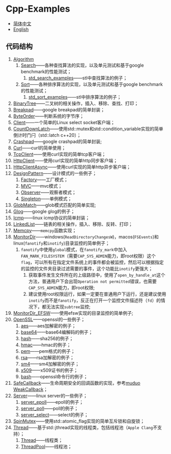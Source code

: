 # Cpp-Examples

- [简体中文](README.md)
- [English](README.en.md)

## 代码结构

1. [Algorithm](/Algorithm/)
   1. [Search](/Algorithm/Search/search.hpp)——各种查找算法的实现，以及单元测试和基于google benchmark的性能测试；
      1. [std_search_examples](/Algorithm/Search/std_search_examples.cc)——stl中查找算法的例子；
   2. [Sort](/Algorithm/Sort/sort.hpp)——各种排序算法的实现，以及单元测试和基于google benchmark的性能测试；
      1. [std_sort_examples](/Algorithm/Sort/std_sort_examples.cc)——stl中排序算法的例子；
2. [BinaryTree](/BinaryTree/binarytree.hpp)——二叉树的相关操作，插入、移除、查找、打印；
3. [Breakpad](/Breakpad/breakpad.hpp)——google breakpad的简单封装；
4. [ByteOrder](/ByteOrder/byteorder.hpp)——判断系统的字节序；
5. [Client](/Client/client.cpp)——一个简单的Linux select socket客户端；
6. [CountDownLatch](/CountDownLatch/countdownlatch.hpp)——使用std::mutex和std::condition_variable实现的简单倒计时门闩（std::latch c++20）；
7. [Crashpad](/Crashpad/crashpad.hpp)——google crashpad的简单封装;
8. [Curl](/Curl/)——curl的简单使用；
9. [TcpClient](/Curl/tcpclient.hpp)——使用curl实现的简单tcp客户端；
10. [HttpClient](/Curl/httpclient.hpp)——使用curl实现的简单http同步客户端；
11. [HttpClientAsync](/Curl/httpclient_async.hpp)——使用curl实现的简单http异步客户端；
12. [DesignPattern](/DesignPattern)——设计模式的一些例子；
    1. [Factory](/DesignPattern/Factory/factory.hpp)——工厂模式；
    2. [MVC](/DesignPattern/MVC/model.hpp)——mvc模式；
    3. [Observer](/DesignPattern/Observer/observer.hpp)——观察者模式；
    4. [Singleton](/DesignPattern/Singleton/singleton.hpp)——单例模式；
13. [GlobMatch](/GlobMatch/globmatcher.hpp)——glob模式匹配的简单实现;
14. [Glog](/Glog/main.cc)——google glog的例子；
15. [Icmp](/Icmp/icmp.hpp)——linux icmp协议的简单封装；
16. [LinkedList](/LinkedList/linkedlist.hpp)——链表的相关操作，插入、移除、反转、打印；
17. [Memcpy](/Memcpy/memcpy.hpp)——`memcpy`函数实现；
18. [MonitorDir](/MonitorDir/monitordir.hpp)——windows(`ReadDirectoryChangesW`)，macos(`FSEvents`)和linux(`fanotify`和`inotify`)目录监控的简单例子；
    1. `fanotify`中使用`global`模式，在`fanotify_mark`中加入`FAN_MARK_FILESYSTEM`（需要`CAP_SYS_ADMIN`能力，即root权限）这个`flag`，可以所有在指定文件系统上的事件都会被监控，然后可以根据指定的监控的文件夹目录过滤需要的事件，这个功能比`inotify`更强大；
       1. 获取事件发生文件所在的上级路径中，使用了`open_by_handle_at`这个方法，普通用户下会出现`Operation not permitted`错误，也需要`CAP_SYS_ADMIN`能力，即root权限;
       2. 建议使用root权限运行，如果一定要在普通用户下运行，还是建议使用`inotify`而不是`fanotify`，反正在打开一个监控文件描述符（`fd`）的情况下，都无法实现`subtree`监控;
19. [MonitorDir_EFSW](/MonitorDir_EFSW/main.cc)——使用efsw实现的目录监控的简单例子;
20. [OpenSSL](/OpenSSL)——openssl的一些例子；
    1. [aes](/OpenSSL/openssl_aes.cc)——aes加解密的例子；
    2. [base64](/OpenSSL/openssl_base64.cc)——base64编解码的例子；
    3. [hash](/OpenSSL/openssl_hash.cc)——sha256的例子；
    4. [hmac](/OpenSSL/openssl_hmac.cc)——hmac的例子；
    5. [pem](/OpenSSL/openssl_pem.cc)——pem格式的例子；
    6. [rsa](/OpenSSL/openssl_rsa.cc)——rsa加解密的例子；
    7. [sm4](/OpenSSL/openssl_sm4.cc)——sm4加解密的例子；
    8. [x509](/OpenSSL/openssl_x509.cc)——x509证书的例子；
    9. [bash](/OpenSSL/openssl_bash.sh)——openssl命令行的例子；
21. [SafeCallback](/SafeCallback/safecallback.hpp)——生命周期安全的回调函数的实现，参考[muduo WeakCallback](https://github.com/chenshuo/muduo/blob/cpp17/muduo/base/WeakCallback.h)；
22. [Server](/Server)——linux server的一些例子；
    1. [server_epoll](/Server/server_epoll.cc)——epoll的例子；
    2. [server_poll](/Server/server_poll.cc)——poll的例子；
    3. [server_select](/Server/server_select.cc)——select的例子；
23. [SpinMutex](/SpinMutex)——使用std::atomic_flag实现的简单互斥锁和自旋锁；
24. [Thread](/Thread/)——基于std::jthread实现的线程类，包括线程池（`Apple Clang`不支持）；
    1. [Thread](/Thread/thread.hpp)——线程类；
    2. [ThreadPool](/Thread/threadpool.hpp)——线程池；
